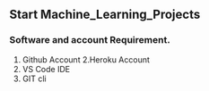 ## Start  Machine_Learning_Projects
### Software and account Requirement.

1. Github Account
2.Heroku Account
3. VS Code IDE
4. GIT cli
